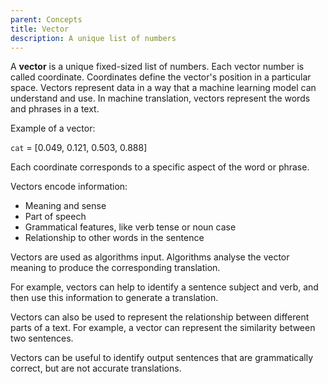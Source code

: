 ```yaml
---
parent: Concepts
title: Vector
description: A unique list of numbers
---
```


A **vector** is a unique fixed-sized list of numbers.
Each vector number is called coordinate.
Coordinates define the vector's position in a particular space.
Vectors represent data in a way that a machine learning model can understand and use.
In machine translation, vectors represent the words and phrases in a text.

Example of a vector:

`cat` = [0.049, 0.121, 0.503, 0.888]

Each coordinate corresponds to a specific aspect of the word or phrase.

Vectors encode information:

- Meaning and sense
- Part of speech
- Grammatical features, like verb tense or noun case
- Relationship to other words in the sentence

Vectors are used as algorithms input.
Algorithms analyse the vector meaning to produce the corresponding translation.

For example, vectors can help to identify a sentence subject and verb, and then use this information to generate a translation.

Vectors can also be used to represent the relationship between different parts of a text.
For example, a vector can represent the similarity between two sentences.

Vectors can be useful to identify output sentences that are grammatically correct, but are not accurate translations.
